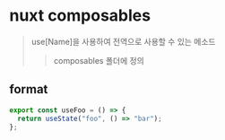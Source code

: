 # nuxt composables

> use[Name]을 사용하여 전역으로 사용할 수 있는 메소드
>
> > composables 폴더에 정의

## format

```ts
export const useFoo = () => {
  return useState("foo", () => "bar");
};
```
